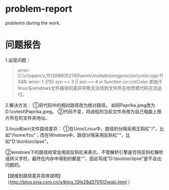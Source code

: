 # problem-report
problems during the work.
# **问题报告**
1.出现问题：
> error: C:\ci\opencv_1512688052760\work\modules\imgproc\src\color.cpp:11048: error: (-215) scn == 3 || scn == 4 in function cv::cvtColor
即由于linux与windows文件路径的差异导致无法找到文件所在地而使代码无法运行。

2.解决方法：
①将代码中的相对路径改为绝对路径。
如将Paprika.jpeg改为D:\\cvtest\\Paprika.jpeg。
②代码不变，将进程的当前文件夹改为自己电脑上图片所在的文件夹地址。

3.linux和win文件路径差异：
①在Unix/Linux中，路径的分隔采用正斜杠"/"，比如"/home/fzu"；而在Windows中，路径分隔采用反斜杠"\"，比如"D:\tools\eclipse"。

②windows下的路径经常会用双反斜杠来表示，不管解析引擎是否将反斜杠解析成转义字符，最终在内存中得到的都是"\"，因此写成"D:\\tools\\eclipse"是不会出问题的。

【链接到路径差异具体说明】（http://blog.sina.com.cn/s/blog_13fe28d370102wqki.html ）

